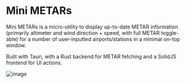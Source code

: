 # Mini METARs
Mini METARs is a micro-utility to display up-to-date METAR information (primarily altimeter and wind direction + speed, with full METAR toggle-able) for a number of user-inputted airports/stations in a minimal on-top window.

Built with Tauri, with a Rust backend for METAR fetching and a SolidJS frontend for UI actions.

![image](https://github.com/user-attachments/assets/989b103b-64f5-4d43-89ef-c9c60962ddd0)
